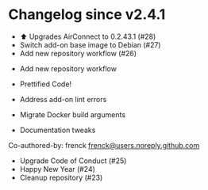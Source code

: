# Changelog since v2.4.1
- ⬆ Upgrades AirConnect to 0.2.43.1 (#28) 
- Switch add-on base image to Debian (#27) 
- Add new repository workflow (#26)

* Add new repository workflow

* Prettified Code!

* Address add-on lint errors

* Migrate Docker build arguments

* Documentation tweaks

Co-authored-by: frenck <frenck@users.noreply.github.com> 
- Upgrade Code of Conduct (#25) 
- Happy New Year (#24) 
- Cleanup repository (#23) 
